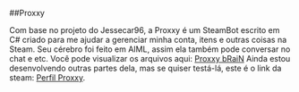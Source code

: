 ##Proxxy

Com base no projeto do Jessecar96, a Proxxy é um SteamBot escrito em C# criado para me ajudar a gerenciar minha conta, itens  e outras coisas na Steam. Seu cérebro foi feito em AIML, assim ela também pode conversar no chat e etc. Você pode visualizar os arquivos aqui: [Proxxy bRaiN](https://github.com/lucas2109/ProxxyAIML) Ainda estou desenvolvendo outras partes dela, mas se quiser testá-lá, este é o link da steam: [Perfil Proxxy](https://steamcommunity.com/id/proxxybot).
